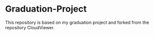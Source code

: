 # Graduation-Project
This repository is based on my graduation project and forked from the repository CloudViewer.
